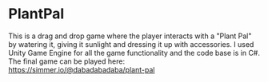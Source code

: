 # PlantPal

This is a drag and drop game where the player interacts with a "Plant Pal" by watering it, giving it sunlight and dressing it up with accessories. I used Unity Game Engine for all the game functionality and the code base is in C#. The final game can be played here: https://simmer.io/@dabadabadaba/plant-pal
